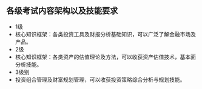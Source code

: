 ## 各级考试内容架构以及技能要求
- 1级
 - 核心知识框架：各类投资工具及财报分析基础知识，可以广泛了解金融市场及产品。
- 2级 
 - 核心知识框架：各类资产的估值理论及方法，可以收获资产估值技术，基本面分析技能。
- 3级别
 - 投资组合管理及财富规划管理，可以收获投资策略综合分析与规划技能。